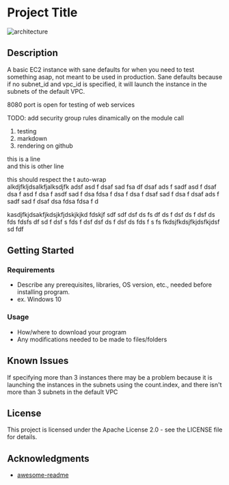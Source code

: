 # Project Title

![architecture](https://github.com/rivera-bl/[reponame]/blob/master/architecture.jpg?raw=true)
## Description

A basic EC2 instance with sane defaults for when you need to test something asap, not meant to be used in production. Sane defaults because if no subnet_id and vpc_id is specified, it will launch the instance in the subnets of the default VPC.

8080 port is open for testing of web services

TODO: add security group rules dinamically on the module call

1. testing
2. markdown
3. rendering on github

this is a line  
and this is other line

this should respect the t auto-wrap  
alkdjfkljdsalkfjalksdjfk adsf asd f dsaf sad fsa df dsaf ads f sadf asd f dsaf 
dsa f asd f dsa f asdf sad f dsa fdsa f dsa f dsa f dsaf sad f dsa f dsaf ads f 
sadf sad f dsaf dsa fdsa fdsa f d

kasdjfkjdsakfjkdsjkfjdskjkjkd fdskjf sdf sdf dsf ds fs df ds f dsf ds f dsf ds 
fds fdsfs df sd f dsf s fds f dsf dsf ds f dsf ds fds f s fs 
fkdsjfkdsjfkjdsfkjdsf sd fdf

## Getting Started

### Requirements

* Describe any prerequisites, libraries, OS version, etc., needed before installing program.
* ex. Windows 10

### Usage

* How/where to download your program
* Any modifications needed to be made to files/folders

## Known Issues

If specifying more than 3 instances there may be a problem because it is launching the instances in the subnets using the count.index, and there isn't more than 3 subnets in the default VPC

## License

This project is licensed under the Apache License 2.0 - see the LICENSE file for details.

## Acknowledgments

* [awesome-readme](https://github.com/matiassingers/awesome-readme)
